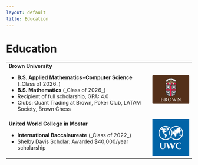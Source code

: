 ```yaml
---
layout: default
title: Education
---
```


# Education

<table>
  <tr>
    <td>
      <strong>Brown University</strong><br>
      <ul>
        <li><strong>B.S. Applied Mathematics-Computer Science</strong> (_Class of 2026_)</li>
        <li><strong>B.S. Mathematics</strong> (_Class of 2026_)</li>
        <li>Recipient of full scholarship, GPA: 4.0</li>
        <li>Clubs: Quant Trading at Brown, Poker Club, LATAM Society, Brown Chess</li>
      </ul>
    </td>
    <td>
      <img src="/assets/images/Brown_Logo.jpeg" alt="Brown University Logo" style="max-width: 100px;">
    </td>
  </tr>
  <tr>
    <td>
      <strong>United World College in Mostar</strong><br>
      <ul>
        <li><strong>International Baccalaureate</strong> (_Class of 2022_)</li>
        <li>Shelby Davis Scholar: Awarded $40,000/year scholarship</li>
      </ul>
    </td>
    <td>
      <img src="/assets/images/UWC_logo.png" alt="UWC Logo" style="max-width: 100px;">
    </td>
  </tr>
</table>

